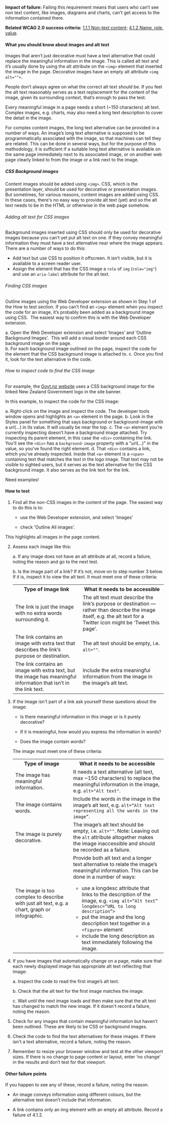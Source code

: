 **Impact of failure:** Failing this requirement means that users who can’t see non text content, like images, diagrams and charts, can’t get access to the information contained there.

**Related WCAG 2.0 success criteria:** [1.1.1 Non-text content](https://www.w3.org/TR/UNDERSTANDING-WCAG20/text-equiv-all.html); [4.1.2 Name, role, value](https://www.w3.org/TR/UNDERSTANDING-WCAG20/ensure-compat-rsv.html).

<div class="details" markdown="1">

#### What you should know about images and alt text

Images that aren’t just decorative must have a text alternative that could replace the meaningful information in the image. This is called alt text and it’s usually done by using the alt attribute on the `<img>` element that inserted the image in the page. Decorative images have an empty alt attribute `<img alt="">`.

People don’t always agree on what the correct alt text should be.  If you feel the alt text reasonably serves as a text replacement for the content of the image, given its surrounding context, that’s enough to pass the test.

Every meaningful image in a page needs a short (~150 characters) alt text. Complex images, e.g. charts, may also need a long text description to cover the detail in the image.

For complex content images, the long text alternative can be provided in a number of ways. An image’s long text alternative is supposed to be programmatically associated with the image, so that machines can tell they are related. This can be done in several ways, but for the purpose of this methodology, it is sufficient if a suitable long text alternative is available on the same page immediately next to its associated image, or on another web page clearly linked to from the image or a link next to the image.

<div class="details" markdown="1">

##### CSS Background images

Content images should be added using `<img>`. CSS, which is the presentation layer, should be used for decorative or presentation images. But sometimes, for various reasons, content images are added using CSS. In these cases, there's no easy way to provide alt text (yet) and so the alt text needs to be in the HTML or otherwise in the web page somehow.

###### Adding alt text for CSS images 

Background images inserted using CSS should only be used for decorative images because you can’t yet put alt text on one. If they convey meaningful information they must have a text alternative near where the image appears. There are a number of ways to do this:

- Add text but use CSS to position it offscreen. It isn’t visible, but it is available to a screen reader user. 
- Assign the element that has the CSS image a `role` of `img` (`role="img"`) and use an `aria-label` attribute for the alt text. 

###### Finding CSS images

Outline images using the Web Developer extension as shown in Step 1 of the How to test section. If you can’t find an `<img>` element when you inspect the code for an image, it’s probably been added as a background image using CSS.  The easiest way to confirm this is with the Web Developer extension. 

a. Open the Web Developer extension and select ‘Images’ and ‘Outline Background Images’.  This will add a visual border around each CSS background image on the page.  
b. For each background image outlined on the page, inspect the code for the element that the CSS background image is attached to. 
c. Once you find it, look for the text alternative in the code. 

###### How to inspect code to find the CSS image

For example, the [Govt.nz website](https://www.govt.nz/) uses a CSS background image for the linked New Zealand Government logo in the site banner.

In this example, to inspect the code for the CSS image:

a. Right-click on the image and inspect the code. The developer tools window opens and highlights an `<a>` element in the page. 
b. Look in the Styles panel for something that says background or background-image with a url(...) in its value. It will usually be near the top. 
c. The `<a>` element you’re currently inspecting doesn’t have a background image attached. Try inspecting its parent element, in this case the `<div>` containing the link. You’ll see the `<div>` has a `background-image` property with a "url(...)" in the value, so you’ve found the right element. 
d. That `<div>` contains a link, which you’ve already inspected. Inside that `<a>` element is a `<span>` containing text that matches the text in the logo image. That text may not be visible to sighted users, but it serves as the text alternative for the CSS background image. It also serves as the link text for the link. 

</div>

<div class="ed" markdown="1">
Need examples!
</div>

</div>

#### How to test

1. Find all the non-CSS images in the content of the page. The easiest way to do this is to:

    * use the Web Developer extension, and select 'Images'

    * check 'Outline All images'.

This highlights all images in the page content.

2. Assess each image like this:

    a. If any image does not have an alt attribute at all, record a failure, noting the reason and go to the next test.

    b. Is the image part of a link? If it’s not, move on to step number 3 below. If it is, inspect it to view the alt text. It must meet one of these criteria:

    <table>
      <tr>
        <th>Type of image link</th>
        <th>What it needs to be accessible</th>
      </tr>
      <tr>
        <td>The link is just the image with no extra words surrounding it.</td>
        <td>The alt text must describe the link’s purpose or destination — rather than describe the image itself, e.g. the alt text for a Twitter icon might be ‘Tweet this page’.</td>
      </tr>
      <tr>
        <td>The link contains an image with extra text that describes the link’s purpose or destination.</td>
        <td>The alt text should be empty, i.e. <code>alt=""</code>.</td>
      </tr>
      <tr>
        <td>The link contains an image with extra text, but the image has meaningful information that isn’t in the link text.</td>
        <td>Include the extra meaningful information from the image in the image’s alt text.</td>
      </tr>
    </table>


3. If the image isn't part of a link ask yourself these questions about the image:

    * Is there meaningful information in this image or is it purely decorative?

    * If it is meaningful, how would you express the information in words?

    * Does the image contain words?

    The image must meet one of these criteria:

    <table>
      <tr>
        <th>Type of image</th>
        <th>What it needs to be accessible</th>
      </tr>
      <tr>
        <td>The image has meaningful information.</td>
        <td>It needs a text alternative (alt text, max ~150 characters) to replace the meaningful information in the image, e.g. <code>alt="Alt text"</code>.</td>
      </tr>
      <tr>
        <td>The image contains words.</td>
        <td>Include the words in the image in the image’s alt text, e.g. <code>alt=“Alt text representing all the words in the image”</code>.</td>
      </tr>
      <tr>
        <td>The image is purely decorative.</td>
        <td>The image’s alt text should be empty, i.e. <code>alt=""</code>. Note: Leaving out the <code>alt</code> attribute altogether makes the image inaccessible and should be recorded as a failure.</td>
      </tr>
      <tr>
        <td>The image is too complex to describe with just alt text, e.g. a chart, graph or infographic.</td>
        <td>Provide both alt text and a longer text alternative to relate the image’s meaningful information. This can be done in a number of ways:
          <ul>
            <li>use a longdesc attribute that links to the description of the image, e.g. <code>&lt;img alt=“Alt text” longdesc=“URL to long description”&gt;</code></li>
            <li>put the image and the long description text together in a <code>&lt;figure&gt;</code> element</li>
            <li>include the long description as text immediately following the image.</li>
          </ul>
        </td>
      </tr>
    </table>

4. If you have images that automatically change on a page, make sure that each newly displayed image has appropriate alt text reflecting that image:

    a. Inspect the code to read the first image’s alt text.

    b. Check that the alt text for the first image matches the image.

    c. Wait until the next image loads and then make sure that the alt text has changed to match the new image. If it doesn't record a failure, noting the reason.

5. Check for any images that contain meaningful information but haven’t been outlined. These are likely to be CSS or background images.

6. Check the code to find the text alternatives for these images. If there isn't a text alternative, record a failure, noting the reason.

7. Remember to resize your browser window and test at the other viewport sizes. If there is no change to page content or layout, enter ‘no change’ in the results and don’t test for that viewport.

#### Other failure points

If you happen to see any of these, record a failure, noting the reason.

* An image conveys information using different colours, but the alternative text doesn’t include that information.

* A link contains only an img element with an empty alt attribute. Record a failure of 4.1.2.
